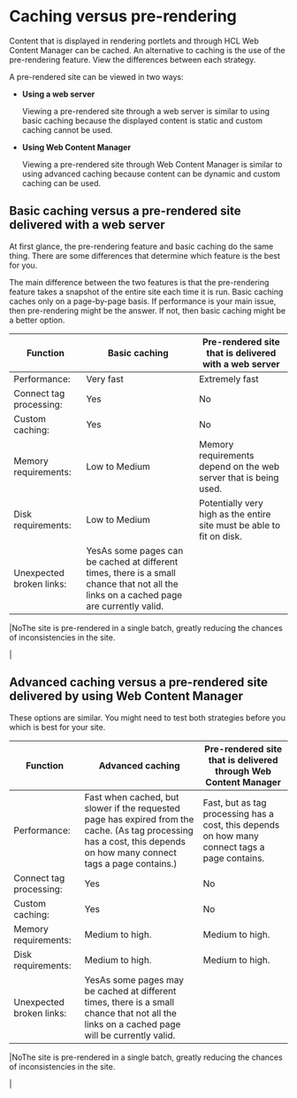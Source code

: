 # Caching versus pre-rendering

Content that is displayed in rendering portlets and through HCL Web Content Manager can be cached. An alternative to caching is the use of the pre-rendering feature. View the differences between each strategy.

A pre-rendered site can be viewed in two ways:

-   **Using a web server**

    Viewing a pre-rendered site through a web server is similar to using basic caching because the displayed content is static and custom caching cannot be used.

-   **Using Web Content Manager**

    Viewing a pre-rendered site through Web Content Manager is similar to using advanced caching because content can be dynamic and custom caching can be used.


## Basic caching versus a pre-rendered site delivered with a web server

At first glance, the pre-rendering feature and basic caching do the same thing. There are some differences that determine which feature is the best for you.

The main difference between the two features is that the pre-rendering feature takes a snapshot of the entire site each time it is run. Basic caching caches only on a page-by-page basis. If performance is your main issue, then pre-rendering might be the answer. If not, then basic caching might be a better option.

|Function|Basic caching|Pre-rendered site that is delivered with a web server|
|--------|-------------|-----------------------------------------------------|
|Performance:|Very fast|Extremely fast|
|Connect tag processing:|Yes|No|
|Custom caching:|Yes|No|
|Memory requirements:|Low to Medium|Memory requirements depend on the web server that is being used.|
|Disk requirements:|Low to Medium|Potentially very high as the entire site must be able to fit on disk.|
|Unexpected broken links:|YesAs some pages can be cached at different times, there is a small chance that not all the links on a cached page are currently valid.

|NoThe site is pre-rendered in a single batch, greatly reducing the chances of inconsistencies in the site.

|

## Advanced caching versus a pre-rendered site delivered by using Web Content Manager

These options are similar. You might need to test both strategies before you which is best for your site.

|Function|Advanced caching|Pre-rendered site that is delivered through Web Content Manager|
|--------|----------------|---------------------------------------------------------------|
|Performance:|Fast when cached, but slower if the requested page has expired from the cache. \(As tag processing has a cost, this depends on how many connect tags a page contains.\)|Fast, but as tag processing has a cost, this depends on how many connect tags a page contains.|
|Connect tag processing:|Yes|No|
|Custom caching:|Yes|No|
|Memory requirements:|Medium to high.|Medium to high.|
|Disk requirements:|Medium to high.|Medium to high.|
|Unexpected broken links:|YesAs some pages may be cached at different times, there is a small chance that not all the links on a cached page will be currently valid.

|NoThe site is pre-rendered in a single batch, greatly reducing the chances of inconsistencies in the site.

|


